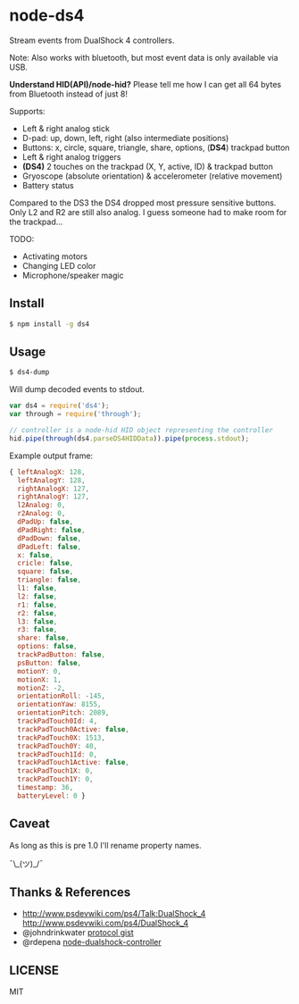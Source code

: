 # node-ds4

Stream events from DualShock 4 controllers.

Note: Also works with bluetooth, but most event data is only available via USB.

__Understand HID(API)/node-hid?__ Please tell me how I can get all 64 bytes from Bluetooth instead of just 8!

Supports:

- Left & right analog stick
- D-pad: up, down, left, right (also intermediate positions)
- Buttons: x, circle, square, triangle, share, options, (__DS4__) trackpad button
- Left & right analog triggers
- __(DS4)__ 2 touches on the trackpad (X, Y, active, ID) & trackpad button
- Gryoscope (absolute orientation) & accelerometer (relative movement)
- Battery status

Compared to the DS3 the DS4 dropped most pressure sensitive buttons.
Only L2 and R2 are still also analog.
I guess someone had to make room for the trackpad...

TODO:

- Activating motors
- Changing LED color
- Microphone/speaker magic

## Install

``` sh
$ npm install -g ds4
```

## Usage

``` sh
$ ds4-dump
```

Will dump decoded events to stdout.

``` js
var ds4 = require('ds4');
var through = require('through');

// controller is a node-hid HID object representing the controller
hid.pipe(through(ds4.parseDS4HIDData)).pipe(process.stdout);
```

Example output frame:

``` js
{ leftAnalogX: 128,
  leftAnalogY: 128,
  rightAnalogX: 127,
  rightAnalogY: 127,
  l2Analog: 0,
  r2Analog: 0,
  dPadUp: false,
  dPadRight: false,
  dPadDown: false,
  dPadLeft: false,
  x: false,
  cricle: false,
  square: false,
  triangle: false,
  l1: false,
  l2: false,
  r1: false,
  r2: false,
  l3: false,
  r3: false,
  share: false,
  options: false,
  trackPadButton: false,
  psButton: false,
  motionY: 0,
  motionX: 1,
  motionZ: -2,
  orientationRoll: -145,
  orientationYaw: 8155,
  orientationPitch: 2089,
  trackPadTouch0Id: 4,
  trackPadTouch0Active: false,
  trackPadTouch0X: 1513,
  trackPadTouch0Y: 40,
  trackPadTouch1Id: 0,
  trackPadTouch1Active: false,
  trackPadTouch1X: 0,
  trackPadTouch1Y: 0,
  timestamp: 36,
  batteryLevel: 0 }
```

## Caveat

As long as this is pre 1.0 I'll rename property names.

¯\\\_(ツ)\_/¯

## Thanks & References

- http://www.psdevwiki.com/ps4/Talk:DualShock_4 http://www.psdevwiki.com/ps4/DualShock_4
- @johndrinkwater [protocol gist](https://gist.github.com/johndrinkwater/7708901)
- @rdepena [node-dualshock-controller](https://github.com/rdepena/node-dualshock-controller)

## LICENSE

MIT
